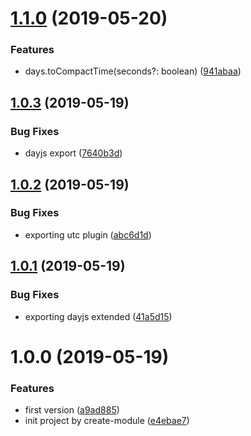 # [1.1.0](https://github.com/NaturalCycles/time-lib/compare/v1.0.3...v1.1.0) (2019-05-20)


### Features

* days.toCompactTime(seconds?: boolean) ([941abaa](https://github.com/NaturalCycles/time-lib/commit/941abaa))

## [1.0.3](https://github.com/NaturalCycles/time-lib/compare/v1.0.2...v1.0.3) (2019-05-19)


### Bug Fixes

* dayjs export ([7640b3d](https://github.com/NaturalCycles/time-lib/commit/7640b3d))

## [1.0.2](https://github.com/NaturalCycles/time-lib/compare/v1.0.1...v1.0.2) (2019-05-19)


### Bug Fixes

* exporting utc plugin ([abc6d1d](https://github.com/NaturalCycles/time-lib/commit/abc6d1d))

## [1.0.1](https://github.com/NaturalCycles/time-lib/compare/v1.0.0...v1.0.1) (2019-05-19)


### Bug Fixes

* exporting dayjs extended ([41a5d15](https://github.com/NaturalCycles/time-lib/commit/41a5d15))

# 1.0.0 (2019-05-19)


### Features

* first version ([a9ad885](https://github.com/NaturalCycles/time-lib/commit/a9ad885))
* init project by create-module ([e4ebae7](https://github.com/NaturalCycles/time-lib/commit/e4ebae7))

